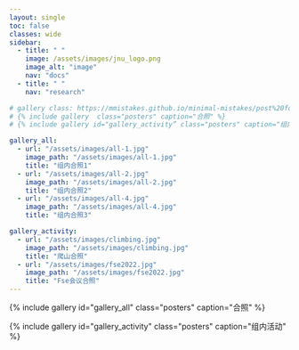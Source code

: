 ```yaml
---
layout: single
toc: false
classes: wide
sidebar:
  - title: " "
    image: /assets/images/jnu_logo.png
    image_alt: "image"
    nav: "docs"
  - title: " "
    nav: "research"

# gallery class: https://mmistakes.github.io/minimal-mistakes/post%20formats/post-gallery/
# {% include gallery  class="posters" caption="合照" %}
# {% include gallery id="gallery_activity” class="posters" caption="组内活动" %}

gallery_all:
  - url: "/assets/images/all-1.jpg"
    image_path: "/assets/images/all-1.jpg"
    title: "组内合照1"
  - url: "/assets/images/all-2.jpg"
    image_path: "/assets/images/all-2.jpg"
    title: "组内合照2"
  - url: "/assets/images/all-4.jpg"
    image_path: "/assets/images/all-4.jpg"
    title: "组内合照3"

gallery_activity:
  - url: "/assets/images/climbing.jpg"
    image_path: "/assets/images/climbing.jpg"
    title: "爬山合照"
  - url: "/assets/images/fse2022.jpg"
    image_path: "/assets/images/fse2022.jpg"
    title: "Fse会议合照"
---
```



{% include gallery id="gallery_all" class="posters" caption="合照" %}

{% include gallery id="gallery_activity" class="posters" caption="组内活动" %}
